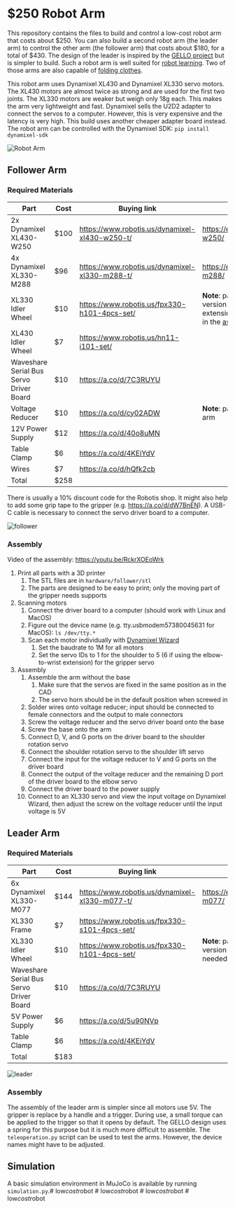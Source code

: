 # $250 Robot Arm

This repository contains the files to build and control a low-cost robot arm that costs about $250. You can also build a second robot arm (the leader arm) to control the other arm (the follower arm) that costs about $180, for a total of $430. The design of the leader is inspired by the [GELLO project](https://github.com/wuphilipp/gello_mechanical) but is simpler to build. Such a robot arm is well suited for [robot learning](https://x.com/alexkoch_ai/status/1756500716854841835?s=20). Two of those arms are also capable of [folding clothes](https://x.com/alexkoch_ai/status/1772750496174149708?s=20).

This robot arm uses Dynamixel XL430 and Dynamixel XL330 servo motors. The XL430 motors are almost twice as strong and are used for the first two joints.
The XL330 motors are weaker but weigh only 18g each. This makes the arm very lightweight and fast.
Dynamixel sells the U2D2 adapter to connect the servos to a computer. However, this is very expensive and the latency is very high. This build uses another cheaper adapter board instead.
The robot arm can be controlled with the Dynamixel SDK: ```pip install dynamixel-sdk```

![Robot Arm](./pictures/robot_portait.jpg)

## Follower Arm

### Required Materials

| Part                          | Cost | Buying link                                    | Specs |
|-------------------------------|------|------------------------------------------------| --- |
| 2x Dynamixel XL430-W250       | $100 | https://www.robotis.us/dynamixel-xl430-w250-t/ | https://emanual.robotis.com/docs/en/dxl/x/xl430-w250/ |
| 4x Dynamixel XL330-M288       | $96  | https://www.robotis.us/dynamixel-xl330-m288-t/ | https://emanual.robotis.com/docs/en/dxl/x/xl330-m288/|
| XL330 Idler Wheel             | $10  | https://www.robotis.us/fpx330-h101-4pcs-set/   | **Note**: pack of four; three needed for  longer version pictured above (with elbow-to-wrist extension), two needed for shorter version shown in the [assembly video](https://youtu.be/RckrXOEoWrk)|
| XL430 Idler Wheel             | $7   | https://www.robotis.us/hn11-i101-set/          | |
| Waveshare Serial Bus Servo Driver Board | $10  | https://a.co/d/7C3RUYU                         | |
| Voltage Reducer               | $10   | https://a.co/d/cy02ADW                         | **Note**: pack of six, only one needed per follower arm |
| 12V Power Supply              | $12  | https://a.co/d/40o8uMN                         | |
| Table Clamp                   | $6   | https://a.co/d/4KEiYdV                         | |
| Wires                         | $7   | https://a.co/d/hQfk2cb                         | |
| Total                         | $258 |                                                | |

There is usually a 10% discount code for the Robotis shop. It might also help to add some grip tape to the gripper (e.g. https://a.co/d/dW7BnEN). A USB-C cable is necessary to connect the servo driver board to a computer.

![follower](./pictures/follower_arm.png)

### Assembly

Video of the assembly: https://youtu.be/RckrXOEoWrk

1. Print all parts with a 3D printer
   1. The STL files are in `hardware/follower/stl`
   2. The parts are designed to be easy to print; only the moving part of the gripper needs supports
2. Scanning motors
   1. Connect the driver board to a computer (should work with Linux and MacOS)
   2. Figure out the device name (e.g. tty.usbmodem57380045631 for MacOS): ```ls /dev/tty.*```
   3. Scan each motor individually with [Dynamixel Wizard](https://emanual.robotis.com/docs/en/software/dynamixel/dynamixel_wizard2/)
      1. Set the baudrate to 1M for all motors
      2. Set the servo IDs to 1 for the shoulder to 5 (6 if using the elbow-to-wrist extension) for the gripper servo
3. Assembly
   1. Assemble the arm without the base
      1. Make sure that the servos are fixed in the same position as in the CAD
      2. The servo horn should be in the default position when screwed in
   2. Solder wires onto voltage reducer; input should be connected to female connectors and the output to male connectors
   3. Screw the voltage reducer and the servo driver board onto the base
   4. Screw the base onto the arm
   5. Connect D, V, and G ports on the driver board to the shoulder rotation servo
   6. Connect the shoulder rotation servo to the shoulder lift servo
   7. Connect the input for the voltage reducer to V and G ports on the driver board
   8. Connect the output of the voltage reducer and the remaining D port of the driver board to the elbow servo
   9. Connect the driver board to the power supply
   10. Connect to an XL330 servo and view the input voltage on Dynamixel Wizard, then adjust the screw on the voltage reducer until the input voltage is 5V

## Leader Arm

### Required Materials

| Part                          | Cost | Buying link | Specs |
|-------------------------------|------| --- | --- |
| 6x Dynamixel XL330-M077       | $144 |  https://www.robotis.us/dynamixel-xl330-m077-t/ | https://emanual.robotis.com/docs/en/dxl/x/xl330-m077/|
| XL330 Frame | $7   | https://www.robotis.us/fpx330-s101-4pcs-set/ | |
| XL330 Idler Wheel             | $10  | https://www.robotis.us/fpx330-h101-4pcs-set/   | **Note**: pack of four; three needed for longer version (with elbow-to-wrist extension), two needed for shorter version pictured below |
| Waveshare Serial Bus Servo Driver Board | $10  | https://a.co/d/7C3RUYU | |
| 5V Power Supply               | $6   | https://a.co/d/5u90NVp | |
| Table Clamp                   | $6   | https://a.co/d/4KEiYdV | |
| Total                        | $183 | | |

![leader](./pictures/leader_arm.png)

### Assembly

The assembly of the leader arm is simpler since all motors use 5V. The gripper is replace by a handle and a trigger. During use, a small torque can be applied to the trigger so that it opens by default. The GELLO design uses a spring for this purpose but it is much more difficult to assemble.
The `teleoperation.py` script can be used to test the arms. However, the device names might have to be adjusted.

## Simulation
A basic simulation environment in MuJoCo is available by running `simulation.py`.#   l o w _ c o s t _ r o b o t  
 #   l o w _ c o s t _ r o b o t  
 #   l o w _ c o s t _ r o b o t  
 #   l o w _ c o s t _ r o b o t  
 